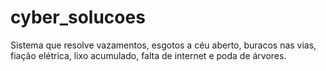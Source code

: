 # cyber_solucoes
Sistema que resolve vazamentos, esgotos a céu aberto, buracos nas vias, fiação elétrica, lixo acumulado, falta de internet e poda de árvores.
